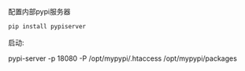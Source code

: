 配置内部pypi服务器

``` python
pip install pypiserver
```

启动:

pypi-server -p 18080 -P /opt/mypypi/.htaccess /opt/mypypi/packages

 